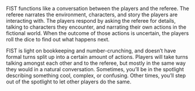 FIST functions like a conversation between the players and the referee. The referee narrates the environment, characters, and story the players are  interacting  with.  The  players  respond  by  asking  the  referee  for details, talking to characters they encounter, and narrating their own actions in the fictional world. When the outcome of those actions is uncertain, the players roll the dice to find out what happens next. 

FIST is light on bookkeeping and number-crunching, and doesn’t have formal turns split up into a certain amount of actions. Players will take turns talking amongst each other and to the referee, but mostly in the same way they would in a natural conversation. Sometimes, you’ll be in the spotlight describing something cool, complex, or confusing. Other times, you’ll step out of the spotlight to let other players do the same.
